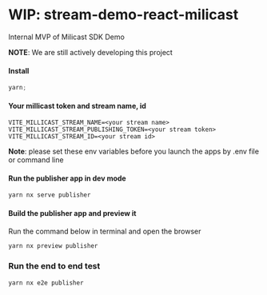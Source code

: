 # WIP: stream-demo-react-milicast

Internal MVP of Milicast SDK Demo

**NOTE**: We are still actively developing this project

#### Install

```javascript
yarn;
```

#### Your millicast token and stream name, id

```
VITE_MILLICAST_STREAM_NAME=<your stream name>
VITE_MILLICAST_STREAM_PUBLISHING_TOKEN=<your stream token>
VITE_MILLICAST_STREAM_ID=<your stream id>
```

**Note**: please set these env variables before you launch the apps by .env file or command line

#### Run the publisher app in dev mode

```javascript
yarn nx serve publisher
```

#### Build the publisher app and preview it

Run the command below in terminal and open the browser

```javascript
yarn nx preview publisher
```

### Run the end to end test

```javascript
yarn nx e2e publisher
```
